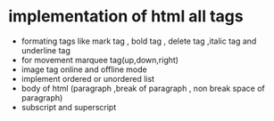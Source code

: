 # implementation of html all tags
- formating tags like mark tag , bold tag , delete tag ,italic tag and underline tag
- for movement marquee tag(up,down,right)
- image tag online and offline mode
- implement ordered or unordered list
- body of html (paragraph ,break of paragraph , non break space of paragraph)
- subscript and superscript 
